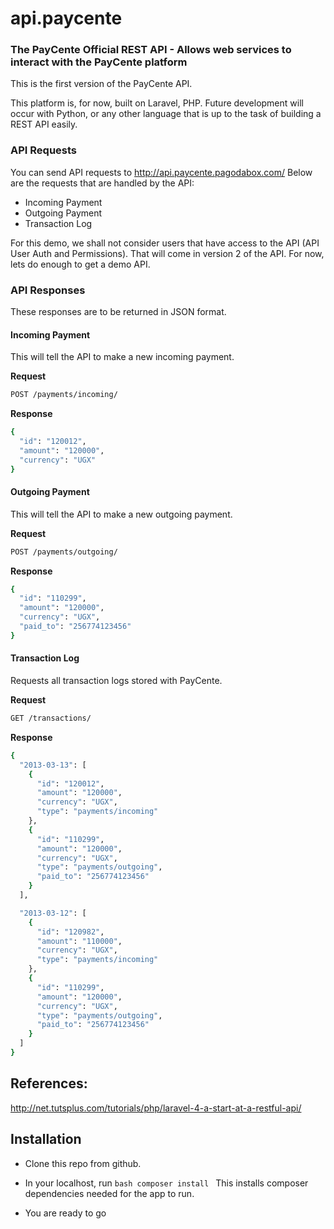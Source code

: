 api.paycente
============

### The PayCente Official REST API - Allows web services to interact with the PayCente platform

This is the first version of the PayCente API.

This platform is, for now, built on Laravel, PHP. Future development will occur with Python,
or any other language that is up to the task of building a REST API easily.

### API Requests

You can send API requests to http://api.paycente.pagodabox.com/ Below are the requests that are handled by the API:
* Incoming Payment
* Outgoing Payment
* Transaction Log

For this demo, we shall not consider users that have access to the API (API User Auth and Permissions).
That will come in version 2 of the API. For now, lets do enough to get a demo API.

### API Responses

These responses are to be returned in JSON format.

#### Incoming Payment
This will tell the API to make a new incoming payment.

**Request**

```bash
POST /payments/incoming/
```

**Response**

```bash
{
  "id": "120012",
  "amount": "120000",
  "currency": "UGX"
}
```

#### Outgoing Payment
This will tell the API to make a new outgoing payment.

**Request**

```bash
POST /payments/outgoing/
```

**Response**

```bash
{
  "id": "110299",
  "amount": "120000",
  "currency": "UGX",
  "paid_to": "256774123456"
}
```

#### Transaction Log
Requests all transaction logs stored with PayCente.

**Request**

```bash
GET /transactions/
```

**Response**

```bash
{
  "2013-03-13": [
    {
      "id": "120012",
      "amount": "120000",
      "currency": "UGX",
      "type": "payments/incoming"
    },
    {
      "id": "110299",
      "amount": "120000",
      "currency": "UGX",
      "type": "payments/outgoing",
      "paid_to": "256774123456"
    }
  ],

  "2013-03-12": [
    {
      "id": "120982",
      "amount": "110000",
      "currency": "UGX",
      "type": "payments/incoming"
    },
    {
      "id": "110299",
      "amount": "120000",
      "currency": "UGX",
      "type": "payments/outgoing",
      "paid_to": "256774123456"
    }
  ]
}
```

## References:

http://net.tutsplus.com/tutorials/php/laravel-4-a-start-at-a-restful-api/

## Installation

* Clone this repo from github.
* In your localhost, run ```bash composer install ```
  This installs composer dependencies needed for the app to run.

* You are ready to go
